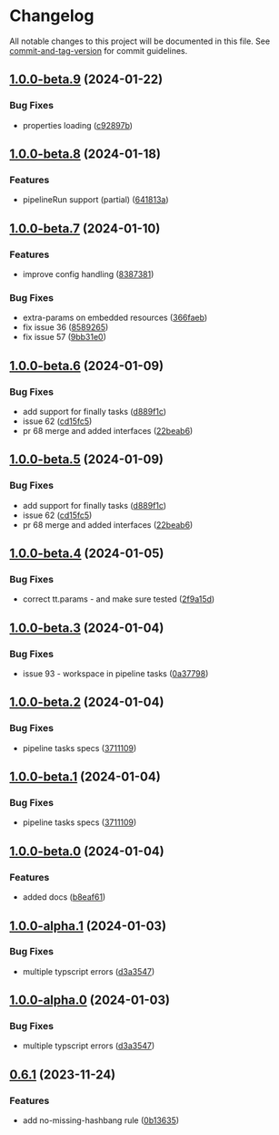 # Changelog

All notable changes to this project will be documented in this file. See [commit-and-tag-version](https://github.com/absolute-version/commit-and-tag-version) for commit guidelines.

## [1.0.0-beta.9](https://github.com/IBM/tekton-lint/compare/v1.0.0-beta.8...v1.0.0-beta.9) (2024-01-22)


### Bug Fixes

* properties loading ([c92897b](https://github.com/IBM/tekton-lint/commit/c92897bdc667bfba86765a6849be9ac69af8c0a0))

## [1.0.0-beta.8](https://github.com/IBM/tekton-lint/compare/v1.0.0-beta.7...v1.0.0-beta.8) (2024-01-18)


### Features

* pipelineRun support (partial) ([641813a](https://github.com/IBM/tekton-lint/commit/641813a3640b56140c22e659034a65e9e3950739))

## [1.0.0-beta.7](https://github.com/IBM/tekton-lint/compare/v1.0.0-beta.6...v1.0.0-beta.7) (2024-01-10)


### Features

* improve config handling ([8387381](https://github.com/IBM/tekton-lint/commit/8387381c5b46ab8a8279da348901fe0059025816))


### Bug Fixes

* extra-params on embedded resources ([366faeb](https://github.com/IBM/tekton-lint/commit/366faeb3f82a7888d87004effe5013b57844d533))
* fix issue 36 ([8589265](https://github.com/IBM/tekton-lint/commit/85892658465cb0d625ac11fa7c5e596986d40837))
* fix issue 57 ([9bb31e0](https://github.com/IBM/tekton-lint/commit/9bb31e060b0a03a51eb4f2adf54de9e733d8f2c2))

## [1.0.0-beta.6](https://github.com/IBM/tekton-lint/compare/v1.0.0-beta.4...v1.0.0-beta.6) (2024-01-09)


### Bug Fixes

* add support for finally tasks ([d889f1c](https://github.com/IBM/tekton-lint/commit/d889f1cae07335ea1c1697662d0efbb6eba4f34a))
* issue 62 ([cd15fc5](https://github.com/IBM/tekton-lint/commit/cd15fc52d235cad62991dcfa8105bdce1d936d08))
* pr 68 merge and added interfaces ([22beab6](https://github.com/IBM/tekton-lint/commit/22beab6cb4d456e7a0accc2d43006d397e9523b9))

## [1.0.0-beta.5](https://github.com/IBM/tekton-lint/compare/v1.0.0-beta.4...v1.0.0-beta.5) (2024-01-09)


### Bug Fixes

* add support for finally tasks ([d889f1c](https://github.com/IBM/tekton-lint/commit/d889f1cae07335ea1c1697662d0efbb6eba4f34a))
* issue 62 ([cd15fc5](https://github.com/IBM/tekton-lint/commit/cd15fc52d235cad62991dcfa8105bdce1d936d08))
* pr 68 merge and added interfaces ([22beab6](https://github.com/IBM/tekton-lint/commit/22beab6cb4d456e7a0accc2d43006d397e9523b9))

## [1.0.0-beta.4](https://github.com/IBM/tekton-lint/compare/v1.0.0-beta.3...v1.0.0-beta.4) (2024-01-05)


### Bug Fixes

* correct tt.params - and make sure  tested ([2f9a15d](https://github.com/IBM/tekton-lint/commit/2f9a15dec8e0ba4d1defa546d812f8726b96a5cb))

## [1.0.0-beta.3](https://github.com/IBM/tekton-lint/compare/v1.0.0-beta.1...v1.0.0-beta.3) (2024-01-04)


### Bug Fixes

* issue 93 - workspace in pipeline tasks ([0a37798](https://github.com/IBM/tekton-lint/commit/0a377988652c881b9a721e918c51061b85d6e27f))

## [1.0.0-beta.2](https://github.com/IBM/tekton-lint/compare/v1.0.0-beta.0...v1.0.0-beta.2) (2024-01-04)


### Bug Fixes

* pipeline tasks specs ([3711109](https://github.com/IBM/tekton-lint/commit/3711109731b8a029d5be376111849066e9bd8c74))

## [1.0.0-beta.1](https://github.com/IBM/tekton-lint/compare/v1.0.0-beta.0...v1.0.0-beta.1) (2024-01-04)


### Bug Fixes

* pipeline tasks specs ([3711109](https://github.com/IBM/tekton-lint/commit/3711109731b8a029d5be376111849066e9bd8c74))

## [1.0.0-beta.0](https://github.com/IBM/tekton-lint/compare/v1.0.0-alpha.1...v1.0.0-beta.0) (2024-01-04)


### Features

* added docs ([b8eaf61](https://github.com/IBM/tekton-lint/commit/b8eaf61cfbf50fc88b8bca67572ef3ed75546b65))

## [1.0.0-alpha.1](https://github.com/IBM/tekton-lint/compare/v0.7.0...v1.0.0-alpha.1) (2024-01-03)


### Bug Fixes

* multiple typscript errors ([d3a3547](https://github.com/IBM/tekton-lint/commit/d3a35471e4c1fb0a0c3048ef2ad50a5a2a75a4b0))

## [1.0.0-alpha.0](https://github.com/IBM/tekton-lint/compare/v0.7.0...v1.0.0-alpha.0) (2024-01-03)


### Bug Fixes

* multiple typscript errors ([d3a3547](https://github.com/IBM/tekton-lint/commit/d3a35471e4c1fb0a0c3048ef2ad50a5a2a75a4b0))

## [0.6.1](https://github.com/IBM/tekton-lint/compare/v0.6.0...v0.6.1) (2023-11-24)


### Features

* add no-missing-hashbang rule ([0b13635](https://github.com/IBM/tekton-lint/commit/0b1363547054b8ddf4a4b724ea595a6c4d1e54b6))
